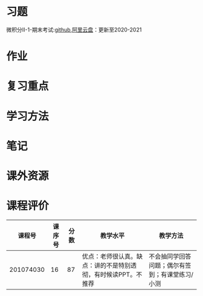 # 习题

微积分II-1-期末考试:[github](https://github.com/SCUBioGuide/SCU-Biology-Guide/tree/main/大一上/微积分（II）-1/习题/微积分II-1-期末考试),[阿里云盘](https://www.aliyundrive.com/s/rTrRHdJK6ia)：更新至2020-2021

# 作业

# 复习重点

# 学习方法

# 笔记

# 课外资源

# 课程评价

| 课程号 | 课序号 | 分数 | 教学水平 | 教学方法 |
|-------|-------|-----|---------|---------|
| 201074030 | 16 | 87 | 优点：老师很认真。缺点：讲的不是特别透彻，有时候读PPT。不推荐 | 不会抽同学回答问题；偶尔有签到；有课堂练习/小测 |
